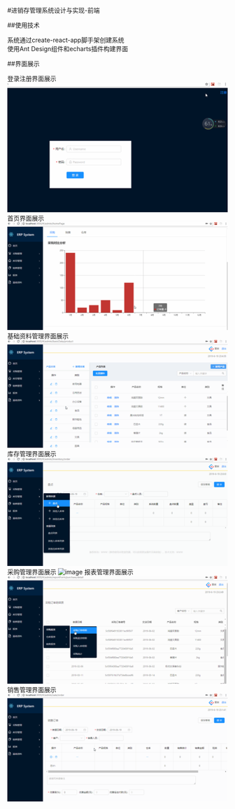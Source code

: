#进销存管理系统设计与实现-前端

##使用技术

系统通过create-react-app脚手架创建系统<br>
使用Ant Design组件和echarts插件构建界面

##界面展示

登录注册界面展示
![image](https://github.com/WenWenQWQ/erp/blob/master/img/sign.gif)
首页界面展示
![image](https://github.com/WenWenQWQ/erp/blob/master/img/homePage.gif)
基础资料管理界面展示
![image](https://github.com/WenWenQWQ/erp/blob/master/img/basicData.gif)
库存管理界面展示
![image](https://github.com/WenWenQWQ/erp/blob/master/img/inventory.gif)
采购管理界面展示
![image](https://github.com/WenWenQWQ/erp/blob/master/img/purchasing.gif)
报表管理界面展示
![image](https://github.com/WenWenQWQ/erp/blob/master/img/reportForm.gif)
销售管理界面展示
![image](https://github.com/WenWenQWQ/erp/blob/master/img/sale.gif)
